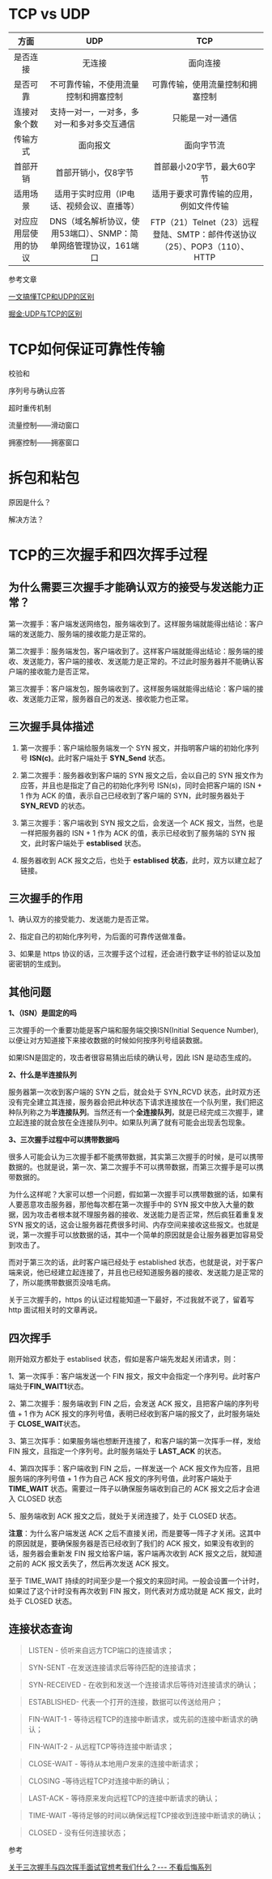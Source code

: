 # TCP vs UDP

|         方面         |                             UDP                              |                             TCP                              |
| :------------------: | :----------------------------------------------------------: | :----------------------------------------------------------: |
|       是否连接       |                            无连接                            |                           面向连接                           |
|       是否可靠       |             不可靠传输，不使用流量控制和拥塞控制             |               可靠传输，使用流量控制和拥塞控制               |
|     连接对象个数     |          支持一对一，一对多，多对一和多对多交互通信          |                       只能是一对一通信                       |
|       传输方式       |                           面向报文                           |                          面向字节流                          |
|       首部开销       |                     首部开销小，仅8字节                      |                  首部最小20字节，最大60字节                  |
|       适用场景       |          适用于实时应用（IP电话、视频会议、直播等）          |            适用于要求可靠传输的应用，例如文件传输            |
| 对应应用层使用的协议 | DNS（域名解析协议，使用53端口）、SNMP：简单网络管理协议，161端口 | FTP（21）Telnet（23）远程登陆、SMTP：邮件传送协议（25）、POP3（110）、HTTP |

参考文章

[一文搞懂TCP和UDP的区别](https://blog.fundebug.com/2019/03/22/differences-of-tcp-and-udp/)

[掘金:UDP与TCP的区别](https://juejin.im/post/5b13678451882513ac201de2#heading-1)

# TCP如何保证可靠性传输

校验和

序列号与确认应答

超时重传机制

流量控制——滑动窗口

拥塞控制——拥塞窗口

# 拆包和粘包

原因是什么？

解决方法？

# TCP的三次握手和四次挥手过程

## 为什么需要三次握手才能确认双方的接受与发送能力正常？

第一次握手：客户端发送网络包，服务端收到了。这样服务端就能得出结论：客户端的发送能力、服务端的接收能力是正常的。

第二次握手：服务端发包，客户端收到了。这样客户端就能得出结论：服务端的接收、发送能力，客户端的接收、发送能力是正常的。不过此时服务器并不能确认客户端的接收能力是否正常。

第三次握手：客户端发包，服务端收到了。这样服务端就能得出结论：客户端的接收、发送能力正常，服务器自己的发送、接收能力也正常。

## 三次握手具体描述

1. 第一次握手：客户端给服务端发一个 SYN 报文，并指明客户端的初始化序列号 **ISN(c)**。此时客户端处于 **SYN_Send** 状态。

2. 第二次握手：服务器收到客户端的 SYN 报文之后，会以自己的 SYN 报文作为应答，并且也是指定了自己的初始化序列号 ISN(s)，同时会把客户端的 ISN + 1 作为 ACK 的值，表示自己已经收到了客户端的 SYN，此时服务器处于 **SYN_REVD** 的状态。

3. 第三次握手：客户端收到 SYN 报文之后，会发送一个 ACK 报文，当然，也是一样把服务器的 ISN + 1 作为 ACK 的值，表示已经收到了服务端的 SYN 报文，此时客户端处于 **establised** 状态。
4. 服务器收到 ACK 报文之后，也处于 **establised 状态**，此时，双方以建立起了链接。

## 三次握手的作用

1、确认双方的接受能力、发送能力是否正常。

2、指定自己的初始化序列号，为后面的可靠传送做准备。

3、如果是 https 协议的话，三次握手这个过程，还会进行数字证书的验证以及加密密钥的生成到。

## 其他问题

**1、（ISN）是固定的吗**

三次握手的一个重要功能是客户端和服务端交换ISN(Initial Sequence Number), 以便让对方知道接下来接收数据的时候如何按序列号组装数据。

如果ISN是固定的，攻击者很容易猜出后续的确认号，因此 ISN 是动态生成的。

**2、什么是半连接队列**

服务器第一次收到客户端的 SYN 之后，就会处于 SYN_RCVD 状态，此时双方还没有完全建立其连接，服务器会把此种状态下请求连接放在一个队列里，我们把这种队列称之为**半连接队列**。当然还有一个**全连接队列**，就是已经完成三次握手，建立起连接的就会放在全连接队列中。如果队列满了就有可能会出现丢包现象。

**3、三次握手过程中可以携带数据吗**

很多人可能会认为三次握手都不能携带数据，其实第三次握手的时候，是可以携带数据的。也就是说，第一次、第二次握手不可以携带数据，而第三次握手是可以携带数据的。

为什么这样呢？大家可以想一个问题，假如第一次握手可以携带数据的话，如果有人要恶意攻击服务器，那他每次都在第一次握手中的 SYN 报文中放入大量的数据，因为攻击者根本就不理服务器的接收、发送能力是否正常，然后疯狂着重复发 SYN 报文的话，这会让服务器花费很多时间、内存空间来接收这些报文。也就是说，第一次握手可以放数据的话，其中一个简单的原因就是会让服务器更加容易受到攻击了。

而对于第三次的话，此时客户端已经处于 established 状态，也就是说，对于客户端来说，他已经建立起连接了，并且也已经知道服务器的接收、发送能力是正常的了，所以能携带数据页没啥毛病。

关于三次握手的，https 的认证过程能知道一下最好，不过我就不说了，留着写 http 面试相关时的文章再说。

## 四次挥手

刚开始双方都处于 establised 状态，假如是客户端先发起关闭请求，则：

1、第一次挥手：客户端发送一个 FIN 报文，报文中会指定一个序列号。此时客户端处于**FIN_WAIT1**状态。

2、第二次握手：服务端收到 FIN 之后，会发送 ACK 报文，且把客户端的序列号值 + 1 作为 ACK 报文的序列号值，表明已经收到客户端的报文了，此时服务端处于 **CLOSE_WAIT**状态。

3、第三次挥手：如果服务端也想断开连接了，和客户端的第一次挥手一样，发给 FIN 报文，且指定一个序列号。此时服务端处于 **LAST_ACK** 的状态。

4、第四次挥手：客户端收到 FIN 之后，一样发送一个 ACK 报文作为应答，且把服务端的序列号值 + 1 作为自己 ACK 报文的序列号值，此时客户端处于 **TIME_WAIT** 状态。需要过一阵子以确保服务端收到自己的 ACK 报文之后才会进入 CLOSED 状态

5、服务端收到 ACK 报文之后，就处于关闭连接了，处于 CLOSED 状态。

**注意**：为什么客户端发送 ACK 之后不直接关闭，而是要等一阵子才关闭。这其中的原因就是，要确保服务器是否已经收到了我们的 ACK 报文，如果没有收到的话，服务器会重新发 FIN 报文给客户端，客户端再次收到 ACK 报文之后，就知道之前的 ACK 报文丢失了，然后再次发送 ACK 报文。

至于 TIME_WAIT 持续的时间至少是一个报文的来回时间。一般会设置一个计时，如果过了这个计时没有再次收到 FIN 报文，则代表对方成功就是 ACK 报文，此时处于 CLOSED 状态。

## 连接状态查询

> LISTEN - 侦听来自远方TCP端口的连接请求；

> SYN-SENT -在发送连接请求后等待匹配的连接请求；

> SYN-RECEIVED - 在收到和发送一个连接请求后等待对连接请求的确认；

> ESTABLISHED- 代表一个打开的连接，数据可以传送给用户；

> FIN-WAIT-1 - 等待远程TCP的连接中断请求，或先前的连接中断请求的确认；

> FIN-WAIT-2 - 从远程TCP等待连接中断请求；

> CLOSE-WAIT - 等待从本地用户发来的连接中断请求；

> CLOSING -等待远程TCP对连接中断的确认；

> LAST-ACK - 等待原来发向远程TCP的连接中断请求的确认；

> TIME-WAIT -等待足够的时间以确保远程TCP接收到连接中断请求的确认；

> CLOSED - 没有任何连接状态；



参考

[关于三次握手与四次挥手面试官想考我们什么？--- 不看后悔系列](https://juejin.im/post/5ccd0dfc6fb9a0324a08bb73)